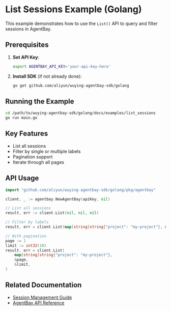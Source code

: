 # List Sessions Example (Golang)

This example demonstrates how to use the `List()` API to query and filter sessions in AgentBay.

## Prerequisites

1. **Set API Key**:
   ```bash
   export AGENTBAY_API_KEY='your-api-key-here'
   ```

2. **Install SDK** (if not already done):
   ```bash
   go get github.com/aliyun/wuying-agentbay-sdk/golang
   ```

## Running the Example

```bash
cd /path/to/wuying-agentbay-sdk/golang/docs/examples/list_sessions
go run main.go
```

## Key Features

- List all sessions
- Filter by single or multiple labels
- Pagination support
- Iterate through all pages

## API Usage

```go
import "github.com/aliyun/wuying-agentbay-sdk/golang/pkg/agentbay"

client, _ := agentbay.NewAgentBay(apiKey, nil)

// List all sessions
result, err := client.List(nil, nil, nil)

// Filter by labels
result, err = client.List(map[string]string{"project": "my-project"}, nil, nil)

// With pagination
page := 1
limit := int32(10)
result, err = client.List(
    map[string]string{"project": "my-project"},
    &page,
    &limit,
)
```

## Related Documentation

- [Session Management Guide](../../../../docs/guides/common-features/basics/session-management.md)
- [AgentBay API Reference](../../api/agentbay.md)

